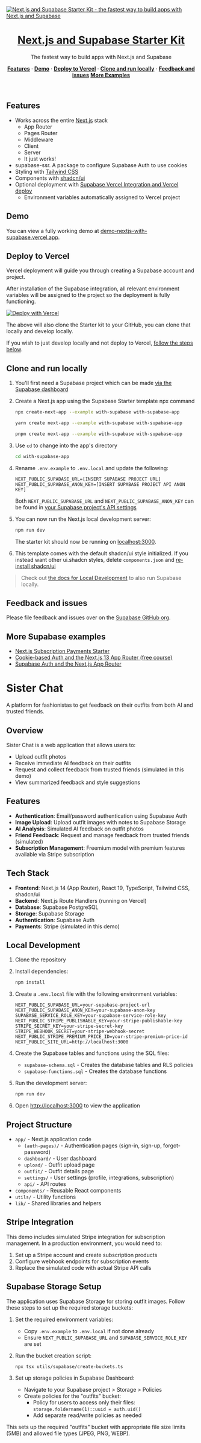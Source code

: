 <a href="https://demo-nextjs-with-supabase.vercel.app/">
  <img alt="Next.js and Supabase Starter Kit - the fastest way to build apps with Next.js and Supabase" src="https://demo-nextjs-with-supabase.vercel.app/opengraph-image.png">
  <h1 align="center">Next.js and Supabase Starter Kit</h1>
</a>

<p align="center">
 The fastest way to build apps with Next.js and Supabase
</p>

<p align="center">
  <a href="#features"><strong>Features</strong></a> ·
  <a href="#demo"><strong>Demo</strong></a> ·
  <a href="#deploy-to-vercel"><strong>Deploy to Vercel</strong></a> ·
  <a href="#clone-and-run-locally"><strong>Clone and run locally</strong></a> ·
  <a href="#feedback-and-issues"><strong>Feedback and issues</strong></a>
  <a href="#more-supabase-examples"><strong>More Examples</strong></a>
</p>
<br/>

## Features

- Works across the entire [Next.js](https://nextjs.org) stack
  - App Router
  - Pages Router
  - Middleware
  - Client
  - Server
  - It just works!
- supabase-ssr. A package to configure Supabase Auth to use cookies
- Styling with [Tailwind CSS](https://tailwindcss.com)
- Components with [shadcn/ui](https://ui.shadcn.com/)
- Optional deployment with [Supabase Vercel Integration and Vercel deploy](#deploy-your-own)
  - Environment variables automatically assigned to Vercel project

## Demo

You can view a fully working demo at [demo-nextjs-with-supabase.vercel.app](https://demo-nextjs-with-supabase.vercel.app/).

## Deploy to Vercel

Vercel deployment will guide you through creating a Supabase account and project.

After installation of the Supabase integration, all relevant environment variables will be assigned to the project so the deployment is fully functioning.

[![Deploy with Vercel](https://vercel.com/button)](https://vercel.com/new/clone?repository-url=https%3A%2F%2Fgithub.com%2Fvercel%2Fnext.js%2Ftree%2Fcanary%2Fexamples%2Fwith-supabase&project-name=nextjs-with-supabase&repository-name=nextjs-with-supabase&demo-title=nextjs-with-supabase&demo-description=This+starter+configures+Supabase+Auth+to+use+cookies%2C+making+the+user%27s+session+available+throughout+the+entire+Next.js+app+-+Client+Components%2C+Server+Components%2C+Route+Handlers%2C+Server+Actions+and+Middleware.&demo-url=https%3A%2F%2Fdemo-nextjs-with-supabase.vercel.app%2F&external-id=https%3A%2F%2Fgithub.com%2Fvercel%2Fnext.js%2Ftree%2Fcanary%2Fexamples%2Fwith-supabase&demo-image=https%3A%2F%2Fdemo-nextjs-with-supabase.vercel.app%2Fopengraph-image.png)

The above will also clone the Starter kit to your GitHub, you can clone that locally and develop locally.

If you wish to just develop locally and not deploy to Vercel, [follow the steps below](#clone-and-run-locally).

## Clone and run locally

1. You'll first need a Supabase project which can be made [via the Supabase dashboard](https://database.new)

2. Create a Next.js app using the Supabase Starter template npx command

   ```bash
   npx create-next-app --example with-supabase with-supabase-app
   ```

   ```bash
   yarn create next-app --example with-supabase with-supabase-app
   ```

   ```bash
   pnpm create next-app --example with-supabase with-supabase-app
   ```

3. Use `cd` to change into the app's directory

   ```bash
   cd with-supabase-app
   ```

4. Rename `.env.example` to `.env.local` and update the following:

   ```
   NEXT_PUBLIC_SUPABASE_URL=[INSERT SUPABASE PROJECT URL]
   NEXT_PUBLIC_SUPABASE_ANON_KEY=[INSERT SUPABASE PROJECT API ANON KEY]
   ```

   Both `NEXT_PUBLIC_SUPABASE_URL` and `NEXT_PUBLIC_SUPABASE_ANON_KEY` can be found in [your Supabase project's API settings](https://app.supabase.com/project/_/settings/api)

5. You can now run the Next.js local development server:

   ```bash
   npm run dev
   ```

   The starter kit should now be running on [localhost:3000](http://localhost:3000/).

6. This template comes with the default shadcn/ui style initialized. If you instead want other ui.shadcn styles, delete `components.json` and [re-install shadcn/ui](https://ui.shadcn.com/docs/installation/next)

> Check out [the docs for Local Development](https://supabase.com/docs/guides/getting-started/local-development) to also run Supabase locally.

## Feedback and issues

Please file feedback and issues over on the [Supabase GitHub org](https://github.com/supabase/supabase/issues/new/choose).

## More Supabase examples

- [Next.js Subscription Payments Starter](https://github.com/vercel/nextjs-subscription-payments)
- [Cookie-based Auth and the Next.js 13 App Router (free course)](https://youtube.com/playlist?list=PL5S4mPUpp4OtMhpnp93EFSo42iQ40XjbF)
- [Supabase Auth and the Next.js App Router](https://github.com/supabase/supabase/tree/master/examples/auth/nextjs)

# Sister Chat

A platform for fashionistas to get feedback on their outfits from both AI and trusted friends.

## Overview

Sister Chat is a web application that allows users to:

- Upload outfit photos
- Receive immediate AI feedback on their outfits
- Request and collect feedback from trusted friends (simulated in this demo)
- View summarized feedback and style suggestions

## Features

- **Authentication**: Email/password authentication using Supabase Auth
- **Image Upload**: Upload outfit images with notes to Supabase Storage
- **AI Analysis**: Simulated AI feedback on outfit photos
- **Friend Feedback**: Request and manage feedback from trusted friends (simulated)
- **Subscription Management**: Freemium model with premium features available via Stripe subscription

## Tech Stack

- **Frontend**: Next.js 14 (App Router), React 19, TypeScript, Tailwind CSS, shadcn/ui
- **Backend**: Next.js Route Handlers (running on Vercel)
- **Database**: Supabase PostgreSQL
- **Storage**: Supabase Storage
- **Authentication**: Supabase Auth
- **Payments**: Stripe (simulated in this demo)

## Local Development

1. Clone the repository
2. Install dependencies:
   ```bash
   npm install
   ```
3. Create a `.env.local` file with the following environment variables:
   ```
   NEXT_PUBLIC_SUPABASE_URL=your-supabase-project-url
   NEXT_PUBLIC_SUPABASE_ANON_KEY=your-supabase-anon-key
   SUPABASE_SERVICE_ROLE_KEY=your-supabase-service-role-key
   NEXT_PUBLIC_STRIPE_PUBLISHABLE_KEY=your-stripe-publishable-key
   STRIPE_SECRET_KEY=your-stripe-secret-key
   STRIPE_WEBHOOK_SECRET=your-stripe-webhook-secret
   NEXT_PUBLIC_STRIPE_PREMIUM_PRICE_ID=your-stripe-premium-price-id
   NEXT_PUBLIC_SITE_URL=http://localhost:3000
   ```
4. Create the Supabase tables and functions using the SQL files:
   - `supabase-schema.sql` - Creates the database tables and RLS policies
   - `supabase-functions.sql` - Creates the database functions

5. Run the development server:
   ```bash
   npm run dev
   ```

6. Open [http://localhost:3000](http://localhost:3000) to view the application

## Project Structure

- `app/` - Next.js application code
  - `(auth-pages)/` - Authentication pages (sign-in, sign-up, forgot-password)
  - `dashboard/` - User dashboard
  - `upload/` - Outfit upload page
  - `outfit/` - Outfit details page
  - `settings/` - User settings (profile, integrations, subscription)
  - `api/` - API routes
- `components/` - Reusable React components
- `utils/` - Utility functions
- `lib/` - Shared libraries and helpers

## Stripe Integration

This demo includes simulated Stripe integration for subscription management. In a production environment, you would need to:

1. Set up a Stripe account and create subscription products
2. Configure webhook endpoints for subscription events
3. Replace the simulated code with actual Stripe API calls

## Supabase Storage Setup

The application uses Supabase Storage for storing outfit images. Follow these steps to set up the required storage buckets:

1. Set the required environment variables:
   - Copy `.env.example` to `.env.local` if not done already
   - Ensure `NEXT_PUBLIC_SUPABASE_URL` and `SUPABASE_SERVICE_ROLE_KEY` are set

2. Run the bucket creation script:
   ```bash
   npx tsx utils/supabase/create-buckets.ts
   ```

3. Set up storage policies in Supabase Dashboard:
   - Navigate to your Supabase project > Storage > Policies
   - Create policies for the "outfits" bucket:
     - Policy for users to access only their files: `storage.foldername(1)::uuid = auth.uid()`
     - Add separate read/write policies as needed

This sets up the required "outfits" bucket with appropriate file size limits (5MB) and allowed file types (JPEG, PNG, WEBP).
